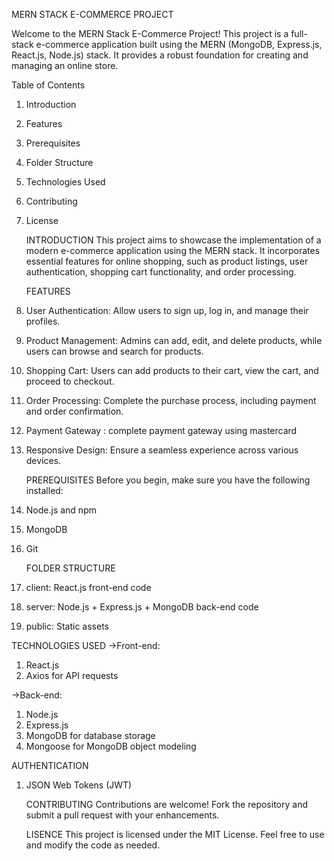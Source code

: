   MERN STACK E-COMMERCE PROJECT
                                                                                      
Welcome to the MERN Stack E-Commerce Project! This project is a full-stack e-commerce application built using the MERN (MongoDB, Express.js, React.js, Node.js) stack. It provides a robust foundation for creating and managing an online store.

Table of Contents
1. Introduction
2. Features
3. Prerequisites
4. Folder Structure
5. Technologies Used
6. Contributing
7. License

     INTRODUCTION
This project aims to showcase the implementation of a modern e-commerce application using the MERN stack. It incorporates essential features for online shopping, such as product listings, user authentication, shopping cart functionality, and order processing.

    FEATURES
1. User Authentication: Allow users to sign up, log in, and manage their profiles.
2. Product Management: Admins can add, edit, and delete products, while users can browse and search for products.
3. Shopping Cart: Users can add products to their cart, view the cart, and proceed to checkout.
4. Order Processing: Complete the purchase process, including payment and order confirmation.
5. Payment Gateway : complete payment gateway using mastercard
6. Responsive Design: Ensure a seamless experience across various devices.

    PREREQUISITES
Before you begin, make sure you have the following installed:

1. Node.js and npm
2. MongoDB
3. Git

   FOLDER STRUCTURE
1. client: React.js front-end code
2. server: Node.js + Express.js + MongoDB back-end code
3. public: Static assets
   
  TECHNOLOGIES USED
->Front-end:

1. React.js
2. Axios for API requests
   
->Back-end:

1. Node.js
2. Express.js
3. MongoDB for database storage
4. Mongoose for MongoDB object modeling

  AUTHENTICATION
1. JSON Web Tokens (JWT)

   CONTRIBUTING
Contributions are welcome! Fork the repository and submit a pull request with your enhancements.

    LISENCE
This project is licensed under the MIT License. Feel free to use and modify the code as needed.
